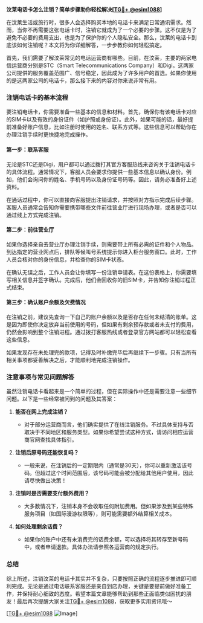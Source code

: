 **汶莱电话卡怎么注销？简单步骤助你轻松解决[[TG💪+ @esim1088](https://t.me/s/esim1088)]**

在汶莱生活或旅行时，很多人会选择购买本地的电话卡来满足日常通讯需求。然而，当你不再需要这张电话卡时，注销它就成为了一个必要的步骤。这不仅是为了避免不必要的费用支出，也是为了保护你的个人隐私安全。那么，汶莱的电话卡到底该如何注销呢？本文将为你详细解答，一步步教你如何轻松搞定。

首先，我们需要了解汶莱常见的电话运营商有哪些。目前，在汶莱，主要的两家电信运营商分别是STC（Smart Telecommunications Company）和Digi。这两家公司提供的服务覆盖范围广、信号稳定，因此成为了许多用户的首选。如果你使用的是这两家公司的电话卡，那么接下来的内容对你来说非常有用。

### 注销电话卡的基本流程

要注销电话卡，你需要准备一些基本的信息和材料。首先，确保你有该电话卡对应的SIM卡以及有效的身份证件（如护照或身份证）。此外，如果可能的话，最好提前准备好账户信息，比如注册时使用的姓名、联系方式等。这些信息可以帮助你在办理注销手续时更快捷地完成操作。

#### 第一步：联系客服
无论是STC还是Digi，用户都可以通过拨打其官方客服热线来咨询关于注销电话卡的具体流程。通常情况下，客服人员会要求你提供一些基本信息以确认身份。例如，他们会询问你的姓名、手机号码以及身份证号码等。因此，请务必准备好上述资料。

在通话过程中，你可以直接向客服提出注销请求，并按照对方指示完成后续步骤。客服人员通常会告知你需要携带哪些文件前往营业厅进行现场办理，或者是否可以通过线上方式完成注销。

#### 第二步：前往营业厅
如果你选择亲自去营业厅办理注销手续，则需要带上所有必需的证件和个人物品。到达指定的营业网点后，排队等候叫号系统提示你进入柜台服务窗口。此时，工作人员会核对你的身份信息，并检查你的SIM卡状态。

在确认无误之后，工作人员会让你填写一份注销申请表。在这份表格上，你需要填写相关信息并签字确认。完成后，他们会回收你的旧SIM卡，并告知你注销过程正式结束。

#### 第三步：确认账户余额及欠费情况
在注销之前，建议先查询一下自己的账户余额以及是否存在任何未结清的账单。这是因为即使你决定放弃当前使用的号码，但如果有剩余预存款或者未支付的费用，仍然会影响到整个注销进程。通过拨打客服热线或者登录官方网站都可以轻松查看这些信息。

如果发现存在未处理完的款项，记得及时补缴完毕后再继续下一步骤。只有当所有相关事项都妥善解决之后，才能顺利地完成注销操作。

### 注意事项与常见问题解答

虽然注销电话卡看起来是一个简单的过程，但在实际操作中还是需要注意一些细节问题。以下是一些经常被问到的问题及其答案：

1. **能否在网上完成注销？**
   - 对于部分运营商而言，他们确实提供了在线注销服务。不过具体支持与否取决于不同地区和服务类型。如果你希望尝试这种方式，请访问相应运营商官网查找具体指引。

2. **注销后原号码还能恢复吗？**
   - 一般来说，在注销后的一定期限内（通常是30天），你可以重新激活该号码。但超过这个时间范围后，该号码可能会被分配给其他用户使用，因此请尽快做出决策！

3. **注销时是否需要支付额外费用？**
   - 大多数情况下，注销本身不会收取任何附加费用。但如果涉及到某些特殊服务项目（如国际漫游权限等），则可能需要额外结算相关成本。

4. **如何处理剩余话费？**
   - 如果你的账户中还有未消费完的话费余额，可以选择将其转存至新号码中，或者申请退款。具体办法请参照各运营商的规定执行。

### 总结

综上所述，注销汶莱的电话卡其实并不复杂，只要按照正确的流程逐步推进即可顺利完成。无论是通过电话联系客服还是亲自到店办理，关键是要提前做好准备工作，并保持耐心细致的态度。希望本篇文章能够帮助到那些正面临类似困扰的朋友！最后再次提醒大家关注[TG💪+ @esim1088](https://t.me/s/esim1088)，获取更多实用资讯哦～

[[TG💪+ @esim1088](https://t.me/s/esim1088) ![Image](https://i.postimg.cc/4NQfJmqS/Snipaste-2025-05-13-00-14-12.png)]